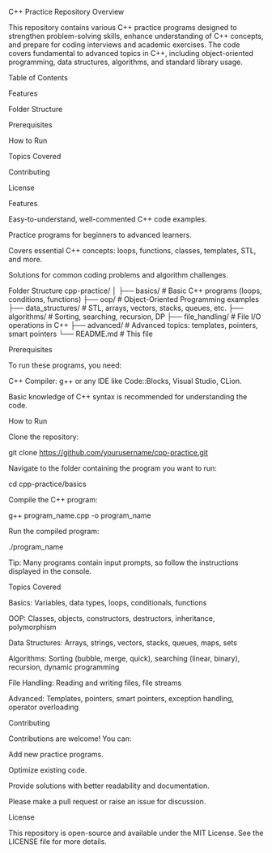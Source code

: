 C++ Practice Repository
Overview

This repository contains various C++ practice programs designed to strengthen problem-solving skills, enhance understanding of C++ concepts, and prepare for coding interviews and academic exercises. The code covers fundamental to advanced topics in C++, including object-oriented programming, data structures, algorithms, and standard library usage.

Table of Contents

Features

Folder Structure

Prerequisites

How to Run

Topics Covered

Contributing

License

Features

Easy-to-understand, well-commented C++ code examples.

Practice programs for beginners to advanced learners.

Covers essential C++ concepts: loops, functions, classes, templates, STL, and more.

Solutions for common coding problems and algorithm challenges.

Folder Structure
cpp-practice/
│
├── basics/             # Basic C++ programs (loops, conditions, functions)
├── oop/                # Object-Oriented Programming examples
├── data_structures/    # STL, arrays, vectors, stacks, queues, etc.
├── algorithms/         # Sorting, searching, recursion, DP
├── file_handling/      # File I/O operations in C++
├── advanced/           # Advanced topics: templates, pointers, smart pointers
└── README.md           # This file

Prerequisites

To run these programs, you need:

C++ Compiler: g++ or any IDE like Code::Blocks, Visual Studio, CLion.

Basic knowledge of C++ syntax is recommended for understanding the code.

How to Run

Clone the repository:

git clone https://github.com/yourusername/cpp-practice.git


Navigate to the folder containing the program you want to run:

cd cpp-practice/basics


Compile the C++ program:

g++ program_name.cpp -o program_name


Run the compiled program:

./program_name


Tip: Many programs contain input prompts, so follow the instructions displayed in the console.

Topics Covered

Basics: Variables, data types, loops, conditionals, functions

OOP: Classes, objects, constructors, destructors, inheritance, polymorphism

Data Structures: Arrays, strings, vectors, stacks, queues, maps, sets

Algorithms: Sorting (bubble, merge, quick), searching (linear, binary), recursion, dynamic programming

File Handling: Reading and writing files, file streams

Advanced: Templates, pointers, smart pointers, exception handling, operator overloading

Contributing

Contributions are welcome! You can:

Add new practice programs.

Optimize existing code.

Provide solutions with better readability and documentation.

Please make a pull request or raise an issue for discussion.

License

This repository is open-source and available under the MIT License. See the LICENSE
 file for more details.
